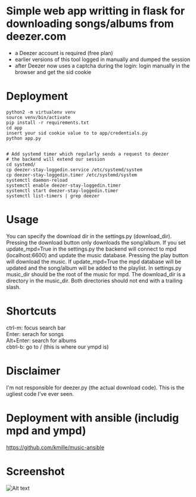 # Simple web app writting in flask for downloading songs/albums from deezer.com
- a Deezer account is required (free plan)
- earlier versions of this tool logged in manually and dumped the session
- after Deezer now uses a captcha during the login: login manually in the browser and get the sid cookie

# Deployment
```
python2 -m virtualenv venv
source venv/bin/activate
pip install -r requirements.txt
cd app
insert your sid cookie value to to app/credentials.py
python app.py


# Add systemd timer which regularly sends a request to deezer 
# the backend will extend our session
cd systemd/
cp deezer-stay-loggedin.service /etc/systemd/system
cp deezer-stay-loggedin.timer /etc/systemd/system
systemctl daemon-reload
systemctl enable deezer-stay-loggedin.timer
systemctl start deezer-stay-loggedin.timer
systemctl list-timers | grep deezer

```

# Usage
You can specify the download dir in the settings.py (download_dir). Pressing the download button only downloads the song/album. If you set update_mpd=True in the settings.py the backend will connect to mpd (localhost:6600) and update the music database. Pressing the play button will download the music. If update_mpd=True the mpd database will be updated and the song/album will be added to the playlist. In settings.py music_dir should be the root of the music for mpd. The download_dir is a directory in the music_dir. Both directories should not end with a trailing slash.

# Shortcuts
ctrl-m: focus search bar  
Enter: serach for songs  
Alt+Enter: search for albums  
cbtrl-b: go to / (this is where our ympd is)  

# Disclaimer
I'm not responsible for deezer.py (the actual download code). This is the ugliest code I've ever seen.

# Deployment with ansible (includig mpd and ympd)
https://github.com/kmille/music-ansible

# Screenshot
![Alt text](https://image.ibb.co/cjBC30/screen.png "KISS")
